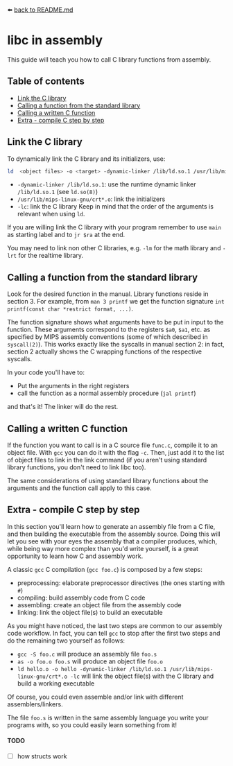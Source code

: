 :arrow_left: [back to README.md](../README.md)

# libc in assembly
This guide will teach you how to call C library functions from assembly.



## Table of contents
- [Link the C library](#Link-the-C-library)
- [Calling a function from the standard library](#Calling-a-function-from-the-standard-library)
- [Calling a written C function](#Calling-a-written-C-function)
- [Extra - compile C step by step](#Extra---compile-C-step-by-step)



## Link the C library
To dynamically link the C library and its initializers, use:
```sh
ld  <object files> -o <target> -dynamic-linker /lib/ld.so.1 /usr/lib/mips-linux-gnu/crt*.o -lc
```
- `-dynamic-linker /lib/ld.so.1`: use the runtime dynamic linker `/lib/ld.so.1` (see `ld.so(8)`)
- `/usr/lib/mips-linux-gnu/crt*.o`: link the initializers
- `-lc`: link the C library
Keep in mind that the order of the arguments is relevant when using `ld`.

If you are willing link the C library with your program remember to use `main` as starting label and to `jr $ra` at the end.

You may need to link non other C libraries, e.g. `-lm` for the math library and `-lrt` for the realtime library.



## Calling a function from the standard library
Look for the desired function in the manual. Library functions reside in section 3. For example, from `man 3 printf` we get the function signature `int printf(const char *restrict format, ...)`.

The function signature shows what arguments have to be put in input to the function. These arguments correspond to the registers `$a0`, `$a1`, etc. as specified by MIPS assembly conventions (some of which described in `syscall(2)`). This works exactly like the syscalls in manual section 2: in fact, section 2 actually shows the C wrapping functions of the respective syscalls.

In your code you'll have to:
- Put the arguments in the right registers
- call the function as a normal assembly procedure (`jal printf`)

and that's it! The linker will do the rest.



## Calling a written C function
If the function you want to call is in a C source file `func.c`, compile it to an object file. With `gcc` you can do it with the flag `-c`. Then, just add it to the list of object files to link in the link command (if you aren't using standard library functions, you don't need to link libc too).

The same considerations of using standard library functions about the arguments and the function call apply to this case.



## Extra - compile C step by step
In this section you'll learn how to generate an assembly file from a C file, and then building the executable from the assembly source. Doing this will let you see with your eyes the assembly that a compiler produces, which, while being way more complex than you'd write yourself, is a great opportunity to learn how C and assembly work.

A classic `gcc` C compilation (`gcc foo.c`) is composed by a few steps:
- preprocessing: elaborate preprocessor directives (the ones starting with `#`)
- compiling: build assembly code from C code
- assembling: create an object file from the assembly code
- linking: link the object file(s) to build an executable

As you might have noticed, the last two steps are common to our assembly code workflow. In fact, you can tell `gcc` to stop after the first two steps and do the remaining two yourself as follows:
- `gcc -S foo.c` will produce an assembly file `foo.s`
- `as -o foo.o foo.s` will produce an object file `foo.o`
- `ld hello.o -o hello -dynamic-linker /lib/ld.so.1 /usr/lib/mips-linux-gnu/crt*.o -lc` will link the object file(s) with the C library and build a working executable

Of course, you could even assemble and/or link with different assemblers/linkers.

The file `foo.s` is written in the same assembly language you write your programs with, so you could easily learn something from it!


#### TODO
- [ ] how structs work
